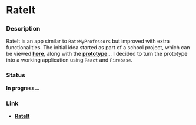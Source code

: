 # RateIt

### Description

RateIt is an app similar to `RateMyProfessors` but improved with extra functionalities. The initial idea started as part of a school project, which can be viewed **[here](https://github.com/goto1/is661)**, along with the **[prototype](https://goto1.github.io/is661/docs/key-path-scenario/index.html)**... I decided to turn the prototype into a working application using `React` and `Firebase`.

### Status

**In progress...**

### Link

* **[RateIt](https://rateit-8e36f.firebaseapp.com/)**
